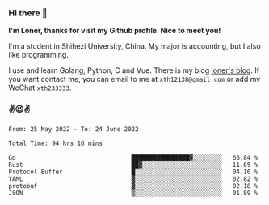 ### Hi there 👋️

**I'm Loner, thanks for visit my Github profile. Nice to meet you!**

I'm a student in Shihezi University, China. My major is accounting, but I also like programming.

I use and learn Golang, Python, C and Vue. There is my blog [loner's blog](https://www.loner1024.top).  If you want contact me, you can email to me at `xth12138@gmail.com` or add my WeChat `xth233333`.

### ✌️😉✌️

<!--START_SECTION:waka-->

```text
From: 25 May 2022 - To: 24 June 2022

Total Time: 94 hrs 18 mins

Go                                ████████████████▓░░░░░░░░   66.84 %
Rust                              ██▓░░░░░░░░░░░░░░░░░░░░░░   11.09 %
Protocol Buffer                   █░░░░░░░░░░░░░░░░░░░░░░░░   04.10 %
YAML                              ▓░░░░░░░░░░░░░░░░░░░░░░░░   02.82 %
protobuf                          ▓░░░░░░░░░░░░░░░░░░░░░░░░   02.18 %
JSON                              ▒░░░░░░░░░░░░░░░░░░░░░░░░   01.89 %
```

<!--END_SECTION:waka-->



